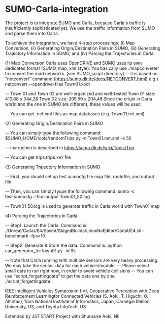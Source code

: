 # SUMO-Carla-integration

The project is to integrate SUMO and Carla, because Carla's traffic is insufficiently sophisticated yet.
We use the traffic information from SUMO and parse them into Carla.

To achieve the integration, we have 4-step processings: (i) Map Conversion, (ii) Generating Origin/Destination Pairs in SUMO, (iii) Generating Trajectory Information in SUMO, and (iv) Parcing the Trajectories in Carla.

(1) Map Conversion
Carla uses OpenDRIVE and SUMO uses its own dedicated format (SUMO_map, xml style).
You basically use ./mapconverter to convert the road networks. (see SUMO_script directory)
-- it is based on "netconvert" command (https://sumo.dlr.de/docs/NETCONVERT.html)
  e.g.) netconvert --opendrive-files Town01.xodr

-- Town 01 and Town 02 are well-organized and well-tested
  Town 01 size:  410,68 x 344,26
  Town 02 size:  205,59 x 204,48
  Since the origin in Carla world and the one in SUMO are different, these values will be used

-- You can get .net.xml files as map databases (e.g. Town01.net.xml)


(2) Generating Origin/Destination Pairs in SUMO

-- You can simply type the following command:
  $SUMO_HOME/tools/randomTrips.py -n Town01.net.xml -e 50

-- Instruction is described in https://sumo.dlr.de/wiki/Tools/Trip

-- You can get trips.trips.xml file

(3) Generating Trajectory Information in SUMO

-- First, you should set up test.sumocfg file
  map file, routefile, and output file

-- Then, you can simply tyupe the following command:
  sumo -c test.sumocfg --fcd-output Town01_50.log

-- Town01_50.log is used to generate traffic in Carla world with Town01 map


(4) Parcing the Trajectories in Carla

-- Step1: Launch the Carla. Command is:
  ./Unreal/CarlaUE4/Saved/StagedBuilds/LinuxNoEditor/CarlaUE4.sh  -benchmark -fps=10

-- Step2: Generate & Store the data. Command is:
  python car_generator_forTown01.py -id $k

-- Note that Carla running with multiple sensors are very heavy processing. We may take the sensor data for each vehicle/module.
-- Please select small cars to run right now, in order to avoid vehicle collisions
-- You can use "script_forgettingdata" to get the data one by one.
  ./script_forgettingdata



IEEE Intelligent Vehicles Symposium (IV), Cooperative Perception with Deep Reinforcement Learningfor Connected Vehicles (S. Aoki, T. Higuchi, O. Altintas),
from National Institute of Informatics, Japan, Carnegie Mellon University, US, and Toyota InfoTech, US.

Extended by JST START Project with Shunsuke Aoki, NII
